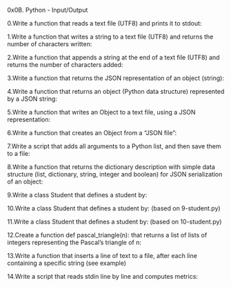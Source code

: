 0x0B. Python - Input/Output

0.Write a function that reads a text file (UTF8) and prints it to stdout:

1.Write a function that writes a string to a text file (UTF8) and returns the number of characters written:

2.Write a function that appends a string at the end of a text file (UTF8) and returns the number of characters added:

3.Write a function that returns the JSON representation of an object (string):

4.Write a function that returns an object (Python data structure) represented by a JSON string:

5.Write a function that writes an Object to a text file, using a JSON representation:

6.Write a function that creates an Object from a “JSON file”:

7.Write a script that adds all arguments to a Python list, and then save them to a file:

8.Write a function that returns the dictionary description with simple data structure (list, dictionary, string, integer and boolean) for JSON serialization of an object:

9.Write a class Student that defines a student by:

10.Write a class Student that defines a student by: (based on 9-student.py)

11.Write a class Student that defines a student by: (based on 10-student.py)

12.Create a function def pascal_triangle(n): that returns a list of lists of integers representing the Pascal’s triangle of n:

13.Write a function that inserts a line of text to a file, after each line containing a specific string (see example)

14.Write a script that reads stdin line by line and computes metrics:
